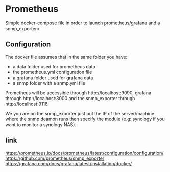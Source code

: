 # Prometheus
Simple docker-compose file in order to launch prometheus/grafana and a snmp_exporter>

## Configuration
The docker file assumes that in the same folder you have:
- a data folder used for prometheus data
- the prometheus.yml configuration file
- a grafana folder used for grafana data
- a snmp folder with a snmp.yml file

Prometheus will be accessible through http://localhost:9090, grafana through http://localhost:3000
and the snmp_exporter through http://localhost:9116.

We you are on the snmp_exporter just put the IP of the server/machine where the snmp deamon runs then
specify the module (e.g: synology if you want to monitor a synology NAS).

## link
https://prometheus.io/docs/prometheus/latest/configuration/configuration/
https://github.com/prometheus/snmp_exporter 
https://grafana.com/docs/grafana/latest/installation/docker/
